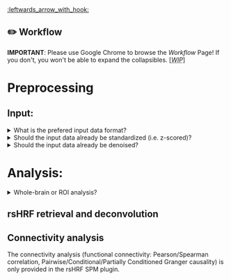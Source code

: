 <a name="top">
<a href="https://github.com/compneuro-da/rsHRF/blob/update/README.md#table-of-contents">:leftwards_arrow_with_hook:</a> <br>

:pencil2: Workflow
----
__IMPORTANT__: Please use Google Chrome to browse the _Workflow_ Page! If you don't, you won't be able to expand the collapsibles. [<abbr title="Work In Progress"><i>WIP</i></abbr>]

# Preprocessing 
## Input:

<details><summary>What is the prefered input data format?</summary> <!-- FAQ -->
<br> <!-- insert image: batch: scans -->
<!-- <img align="right" src="https://github.com/compneuro-da/rsHRF/blob/update/img/input_01.png" alt="Input_Format" width="200"/> -->
<p align="justify">The <abbr title="resting-state hemodynamic response function">rsHRF</abbr> toolbox allows you to run the analyses on several formats of input data: <ul><li>3D NIfTI;</li> <li>4D NIfTI;</li> <li>extracted signals (.mat) – [observation x voxels/vertices];</li> <li>2D surface-based (.gii) files.</li></p>
 
<!-- The input can be images (3D or 4D), mesh (2D), or directly matrices of [observation x voxels/vertices]. The demos allow you to run the analyses on several formats of input data. As shown in the Flowchart [insert] -->

</details>

<details><summary>Should the input data already be standardized (i.e. z-scored)?</summary> <!-- FAQ -->

<!-- to check; already included [?] -->

</details>

<details><summary>Should the input data already be denoised?</summary> <!-- FAQ -->

The input data consists of voxelwise/vertexwise BOLD signal, which you can already preprocesss according to your favorite recipe, which could include: <!-- cf. e-mail OHBM - what to add? -->
* nuisance variable regression 
* bandpass filter in the 0.01-0.08 Hz interval
* despiking

These denoising steps are also provided in the SPM plugin.
It is also possible to use a <code>temporal mask</code> to exclude some time points (for example after scrubbing).
<!-- temporal_mask: generated from scrubbing. -->

</details>

# Analysis:
<details><summary>Whole-brain or ROI analysis?</summary> <!-- FAQ -->

Both analyses are supported. However, outlier removal is only legit when conducting a whole-brain analysis.

</details>

## rsHRF retrieval and deconvolution

<!--
-- standalone: script demo 
-- SPM plugin:
SPM plugin
The script spm_rsHRF.m is the main one, and it calls rsHRF.m. These two files are specific to the SPM plugin. 
See [rsHRF_toolbox.pptx](https://github.com/guorongwu/rsHRF/raw/master/rsHRF_toolbox.pptx) for more details (Installation/Usage/Outputs).
![rsHRF GUI](https://github.com/guorongwu/rsHRF_data/raw/master/rsHRF_GUI.png)
    -- two videos
    -- can be visualized: how? one video; plus image batch
    -- batch demo (in .zip)
--> 

## Connectivity analysis
The connectivity analysis (functional connectivity: Pearson/Spearman correlation, Pairwise/Conditional/Partially Conditioned Granger causality) is only provided in the rsHRF SPM plugin. 
